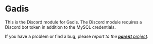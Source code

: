 # Gadis
This is the Discord module for Gadis. The Discord module requires a Discord bot token in addition to the MySQL credentials.

If you have a problem or find a bug, please _report to the [**parent** project](https://github.com/buildkillchill/gadis)_.
